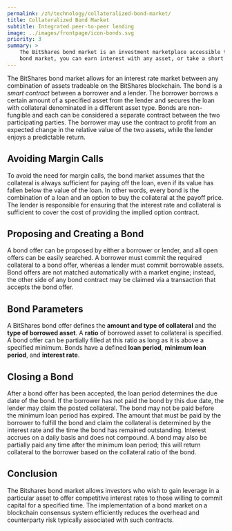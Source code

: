 ```yaml
---
permalink: /zh/technology/collateralized-bond-market/
title: Collateralized Bond Market
subtitle: Integrated peer-to-peer lending
image: ../images/frontpage/icon-bonds.svg
priority: 3
summary: >
    The BitShares bond market is an investment marketplace accessible to anyone with an internet connection. In the
    bond market, you can earn interest with any asset, or take a short position using any other asset as collateral.
---
```


The BitShares bond market allows for an interest rate market between any combination of assets
tradeable on the BitShares blockchain.  The bond is a *smart contract* between a borrower and a
lender.  The borrower borrows a certain amount of a specified asset from the lender and secures the
loan with collateral denominated in a different asset type.  Bonds are non-fungible and each can be
considered a separate contract between the two participating parties.  The borrower may use the
contract to profit from an expected change in the relative value of the two assets, while the lender
enjoys a predictable return.

## Avoiding Margin Calls

To avoid the need for margin calls, the bond market assumes that the collateral is always sufficient
for paying off the loan, even if its value has fallen below the value of the loan.   In other words,
every bond is the combination of a loan and an option to buy the collateral at the payoff price.
The lender is responsible for ensuring that the interest rate and collateral is sufficient to cover
the cost of providing the implied option contract.

## Proposing and Creating a Bond

A bond offer can be proposed by either a borrower or lender, and all open offers can be easily searched.
A borrower must commit the required collateral to a bond offer, whereas a lender must
commit borrowable assets.  Bond offers are not matched automatically with a market engine; instead,
the other side of any bond contract may be claimed via a transaction that accepts the bond offer.

## Bond Parameters

A BitShares bond offer defines the **amount and type of collateral** and the **type of borrowed
asset**.  A **ratio** of borrowed asset to collateral is specified.  A bond offer can be partially
filled at this ratio as long as it is above a specified minimum.  Bonds have a defined **loan period**,
**minimum loan period**, and **interest rate**.

## Closing a Bond

After a bond offer has been accepted, the loan period determines the due date of the bond.  If the
borrower has not paid the bond by this due date, the lender may claim the posted collateral.  The
bond may not be paid before the minimum loan period has expired.  The amount that must be paid by
the borrower to fulfill the bond and claim the collateral is determined by the interest rate and the
time the bond has remained outstanding.  Interest accrues on a daily basis and does not compound.  A
bond may also be partially paid any time after the minimum loan period; this will return collateral
to the borrower based on the collateral ratio of the bond.

## Conclusion

The Bitshares bond market allows investors who wish to gain leverage in a particular asset to offer
competitive interest rates to those willing to commit capital for a specified time.  The
implementation of a bond market on a blockchain consensus system efficiently reduces the overhead and
counterparty risk typically associated with such contracts.
